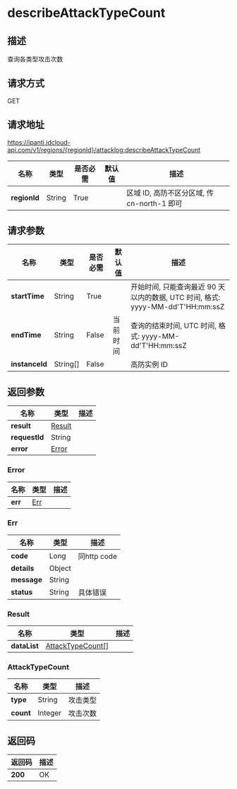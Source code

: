 # describeAttackTypeCount


## 描述
查询各类型攻击次数

## 请求方式
GET

## 请求地址
https://ipanti.jdcloud-api.com/v1/regions/{regionId}/attacklog:describeAttackTypeCount

|名称|类型|是否必需|默认值|描述|
|---|---|---|---|---|
|**regionId**|String|True| |区域 ID, 高防不区分区域, 传 cn-north-1 即可|

## 请求参数
|名称|类型|是否必需|默认值|描述|
|---|---|---|---|---|
|**startTime**|String|True| |开始时间, 只能查询最近 90 天以内的数据, UTC 时间, 格式: yyyy-MM-dd'T'HH:mm:ssZ|
|**endTime**|String|False|当前时间|查询的结束时间, UTC 时间, 格式: yyyy-MM-dd'T'HH:mm:ssZ|
|**instanceId**|String[]|False| |高防实例 ID|


## 返回参数
|名称|类型|描述|
|---|---|---|
|**result**|[Result](describeattacktypecount#result)| |
|**requestId**|String| |
|**error**|[Error](describeattacktypecount#error)| |

### <div id="error">Error</div>
|名称|类型|描述|
|---|---|---|
|**err**|[Err](describeattacktypecount#err)| |
### <div id="err">Err</div>
|名称|类型|描述|
|---|---|---|
|**code**|Long|同http code|
|**details**|Object| |
|**message**|String| |
|**status**|String|具体错误|
### <div id="result">Result</div>
|名称|类型|描述|
|---|---|---|
|**dataList**|[AttackTypeCount[]](describeattacktypecount#attacktypecount)| |
### <div id="attacktypecount">AttackTypeCount</div>
|名称|类型|描述|
|---|---|---|
|**type**|String|攻击类型|
|**count**|Integer|攻击次数|

## 返回码
|返回码|描述|
|---|---|
|**200**|OK|
